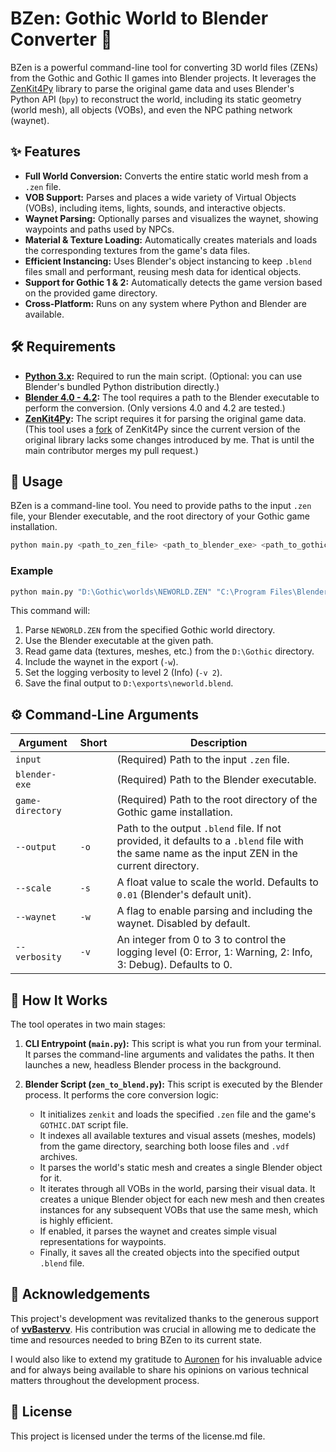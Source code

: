 # BZen: Gothic World to Blender Converter 🏰

BZen is a powerful command-line tool for converting 3D world files (ZENs) from the Gothic and Gothic II games into Blender projects. It leverages the [ZenKit4Py](https://github.com/GothicKit/ZenKit4Py) library to parse the original game data and uses Blender's Python API (`bpy`) to reconstruct the world, including its static geometry (world mesh), all objects (VOBs), and even the NPC pathing network (waynet).

## ✨ Features

- **Full World Conversion:** Converts the entire static world mesh from a `.zen` file.
- **VOB Support:** Parses and places a wide variety of Virtual Objects (VOBs), including items, lights, sounds, and interactive objects.
- **Waynet Parsing:** Optionally parses and visualizes the waynet, showing waypoints and paths used by NPCs.
- **Material & Texture Loading:** Automatically creates materials and loads the corresponding textures from the game's data files.
- **Efficient Instancing:** Uses Blender's object instancing to keep `.blend` files small and performant, reusing mesh data for identical objects.
- **Support for Gothic 1 & 2:** Automatically detects the game version based on the provided game directory.
- **Cross-Platform:** Runs on any system where Python and Blender are available.

## 🛠️ Requirements

- **[Python 3.x](https://www.python.org/downloads/):** Required to run the main script. (Optional: you can use Blender's bundled Python distribution directly.)
- **[Blender 4.0 - 4.2](https://www.blender.org/download/releases/):** The tool requires a path to the Blender executable to perform the conversion. (Only versions 4.0 and 4.2 are tested.)
- **[ZenKit4Py](https://github.com/GothicKit/ZenKit4Py):** The script requires it for parsing the original game data. (This tool uses a [fork](https://github.com/Zira3l137/ZenKit4Py) of ZenKit4Py since the current version of the original library lacks some changes introduced by me. That is until the main contributor merges my pull request.)

## 🚀 Usage

BZen is a command-line tool. You need to provide paths to the input `.zen` file, your Blender executable, and the root directory of your Gothic game installation.

```bash
python main.py <path_to_zen_file> <path_to_blender_exe> <path_to_gothic_directory> [options]
```

### Example

```bash
python main.py "D:\Gothic\worlds\NEWORLD.ZEN" "C:\Program Files\Blender Foundation\Blender 3.6\blender.exe" "D:\Gothic" -o "D:\exports\neworld.blend" -w -v 2
```

This command will:
1.  Parse `NEWORLD.ZEN` from the specified Gothic world directory.
2.  Use the Blender executable at the given path.
3.  Read game data (textures, meshes, etc.) from the `D:\Gothic` directory.
4.  Include the waynet in the export (`-w`).
5.  Set the logging verbosity to level 2 (Info) (`-v 2`).
6.  Save the final output to `D:\exports\neworld.blend`.

## ⚙️ Command-Line Arguments

| Argument           | Short | Description                                                                                             |
| ------------------ | ----- | ------------------------------------------------------------------------------------------------------- |
| `input`            |       | (Required) Path to the input `.zen` file.                                                               |
| `blender-exe`      |       | (Required) Path to the Blender executable.                                                              |
| `game-directory`   |       | (Required) Path to the root directory of the Gothic game installation.                                  |
| `--output`         | `-o`  | Path to the output `.blend` file. If not provided, it defaults to a `.blend` file with the same name as the input ZEN in the current directory. |
| `--scale`          | `-s`  | A float value to scale the world. Defaults to `0.01` (Blender's default unit).                                                   |
| `--waynet`         | `-w`  | A flag to enable parsing and including the waynet. Disabled by default.                                 |
| `--verbosity`      | `-v`  | An integer from 0 to 3 to control the logging level (0: Error, 1: Warning, 2: Info, 3: Debug). Defaults to 0. |

## 🔬 How It Works

The tool operates in two main stages:

1.  **CLI Entrypoint (`main.py`):** This script is what you run from your terminal. It parses the command-line arguments and validates the paths. It then launches a new, headless Blender process in the background.

2.  **Blender Script (`zen_to_blend.py`):** This script is executed by the Blender process. It performs the core conversion logic:
    - It initializes `zenkit` and loads the specified `.zen` file and the game's `GOTHIC.DAT` script file.
    - It indexes all available textures and visual assets (meshes, models) from the game directory, searching both loose files and `.vdf` archives.
    - It parses the world's static mesh and creates a single Blender object for it.
    - It iterates through all VOBs in the world, parsing their visual data. It creates a unique Blender object for each new mesh and then creates instances for any subsequent VOBs that use the same mesh, which is highly efficient.
    - If enabled, it parses the waynet and creates simple visual representations for waypoints.
    - Finally, it saves all the created objects into the specified output `.blend` file.

## 🙏 Acknowledgements

This project's development was revitalized thanks to the generous support of **[vvBastervv](https://worldofplayers.ru/members/94865/)**. His contribution was crucial in allowing me to dedicate the time and resources needed to bring BZen to its current state.

I would also like to extend my gratitude to [Auronen](https://github.com/auronen) for his invaluable advice and for always being available to share his opinions on various technical matters throughout the development process.

## 📄 License

This project is licensed under the terms of the license.md file.

